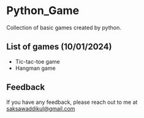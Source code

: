 # Python_Game
Collection of basic games created by python.

## List of games (10/01/2024)
- Tic-tac-toe game
- Hangman game

## Feedback

If you have any feedback, please reach out to me at saksawaddikul@gmail.com
